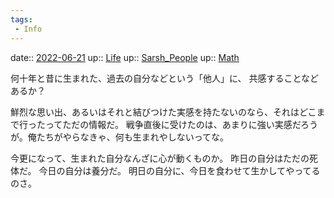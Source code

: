 ```yaml
---
tags:
 - Info
---
```


date:: [2022-06-21](Daily_Note/2022-06-21.md)
up:: [Life](../Bar/Novel/Chaos/Life.md)
up:: [Sarsh_People](../Bar/Novel/Nacaria/Sarsh_People.md)
up:: [Math](../Bar/Novel/Topics/Math.md)

何十年と昔に生まれた、過去の自分などという「他人」に、
共感することなどあるか？

鮮烈な思い出、あるいはそれと結びつけた実感を持たないのなら、それはどこまで行ったってただの情報だ。
戦争直後に受けたのは、あまりに強い実感だろうが。俺たちがやらなきゃ、何も生まれやしないってな。

今更になって、生まれた自分なんざに心が動くものか。
昨日の自分はただの死体だ。
今日の自分は養分だ。
明日の自分に、今日を食わせて生かしてやってるのさ。